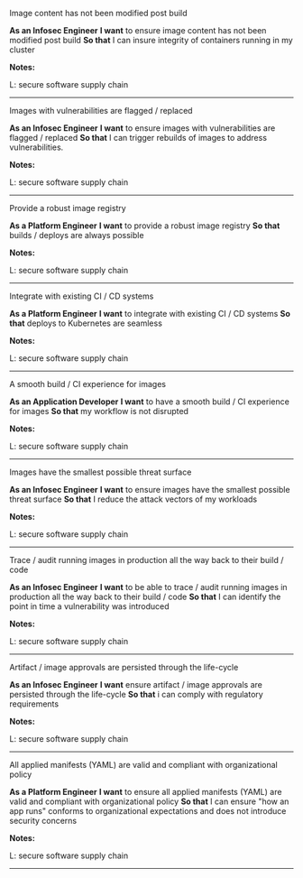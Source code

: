 Image content has not been modified post build 

**As an Infosec Engineer**
**I want** to ensure image content has not been modified post build 
**So that** I can insure integrity of containers running in my cluster


**Notes:**

L: secure software supply chain

---

Images with vulnerabilities are flagged / replaced 

**As an Infosec Engineer**
**I want** to ensure images with vulnerabilities are flagged / replaced 
**So that** I can trigger rebuilds of images to address vulnerabilities.


**Notes:**

L: secure software supply chain

---

Provide a robust image registry 

**As a Platform Engineer**
**I want** to provide a robust image registry 
**So that** builds / deploys are always possible


**Notes:**

L: secure software supply chain

---

Integrate with existing CI / CD systems 

**As a Platform Engineer**
**I want** to integrate with existing CI / CD systems 
**So that** deploys to Kubernetes are seamless


**Notes:**

L: secure software supply chain

---

A smooth build / CI experience for images 

**As an Application Developer**
**I want** to have a smooth build / CI experience for images 
**So that** my workflow is not disrupted


**Notes:**

L: secure software supply chain

---

Images have the smallest possible threat surface 

**As an Infosec Engineer**
**I want** to ensure images have the smallest possible threat surface 
**So that** I reduce the attack vectors of my workloads


**Notes:**

L: secure software supply chain

---

Trace / audit running images in production all the way back to their build / code 

**As an Infosec Engineer**
**I want** to be able to trace / audit running images in production all the way back to their build / code 
**So that** I can identify the point in time a vulnerability was introduced


**Notes:**

L: secure software supply chain

---

Artifact / image approvals are persisted through the life-cycle 

**As an Infosec Engineer**
**I want** ensure artifact / image approvals are persisted through the life-cycle 
**So that** i can comply with regulatory requirements


**Notes:**

L: secure software supply chain

---

All applied manifests (YAML) are valid and compliant with organizational policy 

**As a Platform Engineer**
**I want** to ensure all applied manifests (YAML) are valid and compliant with organizational policy 
**So that** I can ensure "how an app runs" conforms to organizational expectations and does not introduce security concerns


**Notes:**

L: secure software supply chain

---


